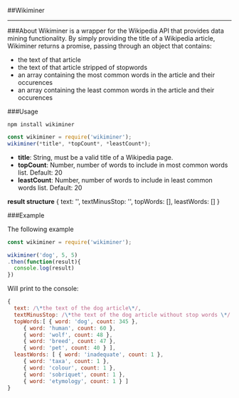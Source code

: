 ##Wikiminer
***

###About
Wikiminer is a wrapper for the Wikipedia API that provides data mining functionality. By simply providing the title of a Wikipedia article, Wikiminer returns a promise, passing through an object that contains:

- the text of that article
- the text of that article stripped of stopwords
- an array containing the most common words in the article and their occurences
- an array containing the least common words in the article and their occurences

###Usage
```
npm install wikiminer
```


``` javascript
const wikiminer = require('wikiminer');
wikiminer(*title*, *topCount*, *leastCount*);
```

- **title**: String, must be a valid title of a Wikipedia page.
- **topCount**: Number, number of words to include in most common words list. Default: 20
- **leastCount**: Number, number of words to include in least common words list. Default: 20

**result structure**
{	text: '',
	textMinusStop: '',
	topWords: [],
	leastWords: []
}

###Example

The following example

``` javascript
const wikiminer = require('wikiminer');

wikiminer('dog', 5, 5)
.then(function(result){
  console.log(result)
})
```

Will print to the console:

``` javascript
{
  text: /\*the text of the dog article\*/,
  textMinusStop: /\*the text of the dog article without stop words \*/ ,
  topWords:[ { word: 'dog', count: 345 },
     { word: 'human', count: 60 },
     { word: 'wolf', count: 48 },
     { word: 'breed', count: 47 },
     { word: 'pet', count: 40 } ],
  leastWords: [ { word: 'inadequate', count: 1 },
     { word: 'taxa', count: 1 },
     { word: 'colour', count: 1 },
     { word: 'sobriquet', count: 1 },
     { word: 'etymology', count: 1 } ]
}
```

